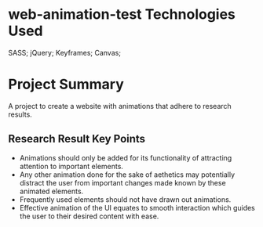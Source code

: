 # web-animation-test Technologies Used
SASS; jQuery; Keyframes; Canvas;

# Project Summary
A project to create a website with animations that adhere to research results.

## Research Result Key Points
* Animations should only be added for its functionality of attracting attention to important elements. 
* Any other animation done for the sake of aethetics may potentially distract the user from important changes made known by these animated elements.
* Frequently used elements should not have drawn out animations.
* Effective animation of the UI equates to smooth interaction which guides the user to their desired content with ease.

